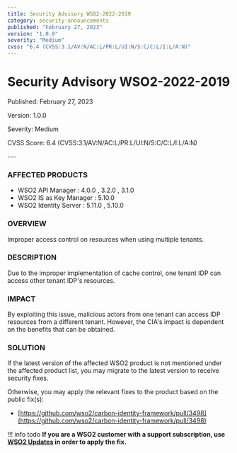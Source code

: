 ```yaml
---
title: Security Advisory WSO2-2022-2019
category: security-announcements
published: "February 27, 2023"
version: "1.0.0"
severity: "Medium"
cvss: "6.4 (CVSS:3.1/AV:N/AC:L/PR:L/UI:N/S:C/C:L/I:L/A:N)"
---
```


# Security Advisory WSO2-2022-2019

<p class="doc-info">Published: February 27, 2023</p>
<p class="doc-info">Version: 1.0.0</p>
<p class="doc-info">Severity: Medium</p>
<p class="doc-info">CVSS Score: 6.4 (CVSS:3.1/AV:N/AC:L/PR:L/UI:N/S:C/C:L/I:L/A:N)</p>
---

### AFFECTED PRODUCTS
* WSO2 API Manager : 4.0.0 , 3.2.0 , 3.1.0
* WSO2 IS as Key Manager : 5.10.0
* WSO2 Identity Server : 5.11.0 , 5.10.0


### OVERVIEW
Improper access control on resources when using multiple tenants.


### DESCRIPTION
Due to the improper implementation of cache control, one tenant IDP can access other tenant IDP's resources.


### IMPACT
By exploiting this issue, malicious actors from one tenant can access IDP resources from a different tenant. However, the CIA's impact is dependent on the benefits that can be obtained.


### SOLUTION
If the latest version of the affected WSO2 product is not mentioned under the affected product list, you may migrate to the latest version to receive security fixes.

Otherwise, you may apply the relevant fixes to the product based on the public fix(s):

* [https://github.com/wso2/carbon-identity-framework/pull/3498](https://github.com/wso2/carbon-identity-framework/pull/3498)


!!! info todo
    **If you are a WSO2 customer with a support subscription, use [WSO2 Updates](https://wso2.com/updates/) in order to apply the fix.**
